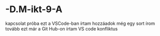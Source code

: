 # -D.M-ikt-9-A
kapcsolat próba 
ezt a VSCode-ban írtam
hozzáadok még egy sort
írom tovább
ezt már a Git Hub-on írtam
VS code konfliktus